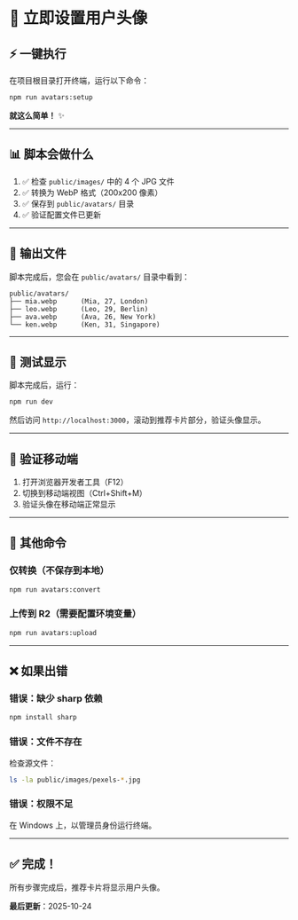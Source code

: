 # 🚀 立即设置用户头像

## ⚡ 一键执行

在项目根目录打开终端，运行以下命令：

```bash
npm run avatars:setup
```

**就这么简单！** ✨

---

## 📊 脚本会做什么

1. ✅ 检查 `public/images/` 中的 4 个 JPG 文件
2. ✅ 转换为 WebP 格式（200x200 像素）
3. ✅ 保存到 `public/avatars/` 目录
4. ✅ 验证配置文件已更新

---

## 📁 输出文件

脚本完成后，您会在 `public/avatars/` 目录中看到：

```
public/avatars/
├── mia.webp      (Mia, 27, London)
├── leo.webp      (Leo, 29, Berlin)
├── ava.webp      (Ava, 26, New York)
└── ken.webp      (Ken, 31, Singapore)
```

---

## 🧪 测试显示

脚本完成后，运行：

```bash
npm run dev
```

然后访问 `http://localhost:3000`，滚动到推荐卡片部分，验证头像显示。

---

## 📱 验证移动端

1. 打开浏览器开发者工具（F12）
2. 切换到移动端视图（Ctrl+Shift+M）
3. 验证头像在移动端正常显示

---

## 🔄 其他命令

### 仅转换（不保存到本地）
```bash
npm run avatars:convert
```

### 上传到 R2（需要配置环境变量）
```bash
npm run avatars:upload
```

---

## ❌ 如果出错

### 错误：缺少 sharp 依赖

```bash
npm install sharp
```

### 错误：文件不存在

检查源文件：
```bash
ls -la public/images/pexels-*.jpg
```

### 错误：权限不足

在 Windows 上，以管理员身份运行终端。

---

## ✅ 完成！

所有步骤完成后，推荐卡片将显示用户头像。

**最后更新**：2025-10-24
